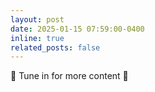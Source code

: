 ```yaml
---
layout: post
date: 2025-01-15 07:59:00-0400
inline: true
related_posts: false
---
```


🚧 Tune in for more content 🚧